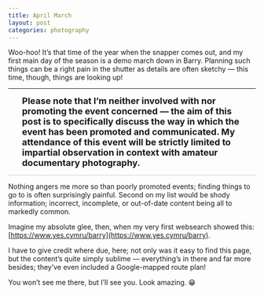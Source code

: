 ```yaml
---
title: April March
layout: post
categories: photography 
---
```


Woo-hoo! It’s that time of the year when the snapper comes out, and my first main day of the season is a demo march down in Barry. Planning such things can be a right pain in the shutter as details are often sketchy&nbsp;— this time, though, things are looking up!

<hr>

<span style="display:block; margin-left:2em; margin-right:2em">
<font size="4">
<b>Please note that I’m neither involved with nor promoting the event concerned — the aim of this post is to specifically discuss the way in which the event has been promoted and communicated. My attendance of this event will be strictly limited to impartial observation in context with amateur documentary photography.</b>
</span>
</font>
  
<hr style="background-color: #ccc">

Nothing angers me more so than poorly promoted events; finding things to go to is often surprisingly painful. Second on my list would be shody information; incorrect, incomplete, or out-of-date content being all to markedly common. 

Imagine my absolute glee, then, when my very first websearch showed this: [https://www.yes.cymru/barry](https://www.yes.cymru/barry).

I have to give credit where due, here; not only was it easy to find this page, but the content’s quite simply sublime — everything’s in there and far more besides; they’ve even included a Google-mapped route plan! 

You won’t see me there, but I’ll see you. Look amazing. 😁





